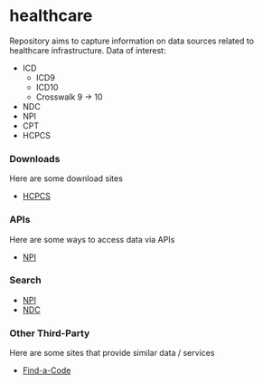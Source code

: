 # healthcare
Repository aims to capture information on data sources related to healthcare infrastructure.
Data of interest:
- ICD
  - ICD9
  - ICD10
  - Crosswalk 9 -> 10
- NDC
- NPI
- CPT
- HCPCS


### Downloads
Here are some download sites
- [HCPCS](https://www.cms.gov/Medicare/Coding/HCPCSReleaseCodeSets/Alpha-Numeric-HCPCS-Items/2016-Alpha-Numeric-HCPCS-File.html)

### APIs
Here are some ways to access data via APIs
  
- [NPI](https://npiregistry.cms.hhs.gov/registry/help-api)
  
### Search
- [NPI](https://npiregistry.cms.hhs.gov/)
- [NDC](http://www.hipaaspace.com/medical_billing/coding/national_drug_code/ndc_number_lookup.aspx)

### Other Third-Party
Here are some sites that provide similar data / services
- [Find-a-Code](https://www.findacode.com/)
